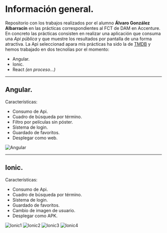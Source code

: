 
# Información general.
Repositorio con los trabajos realizados por el alumno **Álvaro González Albarracín** en las prácticas correspondientes al FCT de DAM en Accenture.
En concreto las prácticas consisten en realizar una aplicación que consuma una *Api pública* y que muestre los resultados por pantalla de una forma atractiva.
La Api seleccionad apara mis prácticas ha sido la de [TMDB](https://www.themoviedb.org/movie?language=es-ES) y hemos trabajado en dos tecnolías por el momento:
- Angular.
- Ionic.
- React *(en proceso...)*
___
## Angular.
Características:
- Consumo de Api.
- Cuadro de búsqueda por término.
- Filtro por películas sin póster.
- Sístema de login.
- Guardado de favoritos.
- Desplegar como web.

![Angular](https://github.com/Formacion-Accenture/algonal/blob/main/Im%C3%A1genes/angular1.png?raw=true)
___
## Ionic.
Características:
- Consumo de Api.
- Cuadro de búsqueda por término.
- Sístema de login.
- Guardado de favoritos.
- Cambio de imagen de usuario.
- Desplegar como APK.

![Ionic1](https://github.com/Formacion-Accenture/algonal/blob/main/Im%C3%A1genes/ionic1.png?raw=true)
![Ionic2](https://github.com/Formacion-Accenture/algonal/blob/main/Im%C3%A1genes/ionic2.png?raw=true)
![Ionic3](https://github.com/Formacion-Accenture/algonal/blob/main/Im%C3%A1genes/ionic3.png?raw=true)
![Ionic4](https://github.com/Formacion-Accenture/algonal/blob/main/Im%C3%A1genes/ionic4.png?raw=true)
